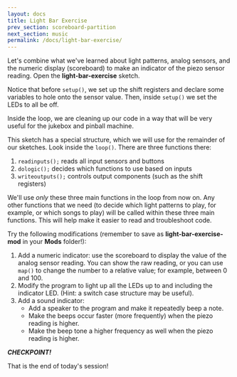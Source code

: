 ```yaml
---
layout: docs
title: Light Bar Exercise
prev_section: scoreboard-partition
next_section: music
permalink: /docs/light-bar-exercise/
---
```


Let's combine what we've learned about light patterns, analog sensors, and the numeric display (scoreboard) to make an indicator of the piezo sensor reading. Open the **light-bar-exercise** sketch.

Notice that before ```setup()```, we set up the shift registers and declare some variables to hole onto the sensor value. Then, inside ```setup()``` we set the LEDs to all be off. 

Inside the loop, we are cleaning up our code in a way that will be very useful for the jukebox and pinball machine. 

This sketch has a special structure, which we will use for the remainder of our sketches. Look inside the ```loop()```. There are three functions there:

1. ```readinputs();``` reads all input sensors and buttons
2. ```dologic();``` decides which functions to use based on inputs
3. ```writeoutputs();``` controls output components (such as the shift registers)

We'll use _only_ these three main functions in the loop from now on. Any other functions that we need (to decide which light patterns to play, for example, or which songs to play) will be called within these three main functions. This will help make it easier to read and troubleshoot code.

Try the following modifications (remember to save as **light-bar-exercise-mod** in your **Mods** folder!):

1. Add a numeric indicator: use the scoreboard to display the value of the analog sensor reading. You can show the raw reading, or you can use ```map()``` to change the number to a relative value; for example, between 0 and 100.
2. Modify the program to light up all the LEDs up to and including the indicator LED. (Hint: a switch case structure may be useful).
3. Add a sound indicator:
    - Add a speaker to the program and make it repeatedly beep a note.
    - Make the beeps occur faster (more frequently) when the piezo reading is higher.
    - Make the beep tone a higher frequency as well when the piezo reading is higher.

**_CHECKPOINT!_**

That is the end of today's session! 
